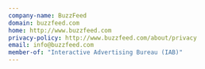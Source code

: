 ```yaml
---
company-name: BuzzFeed
domain: buzzfeed.com
home: http://www.buzzfeed.com
privacy-policy: http://www.buzzfeed.com/about/privacy
email: info@buzzfeed.com
member-of: "Interactive Advertising Bureau (IAB)"
---
```




